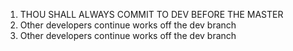 1. THOU SHALL ALWAYS COMMIT TO DEV BEFORE THE MASTER
10. Other developers continue works off the dev branch
10. Other developers continue works off the dev branch
